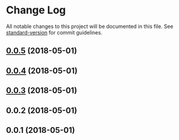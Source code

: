 # Change Log

All notable changes to this project will be documented in this file. See [standard-version](https://github.com/conventional-changelog/standard-version) for commit guidelines.

<a name="0.0.5"></a>
## [0.0.5](https://github.com/vincecoppola/babel-plugin-transform-modules-commonjs/compare/0.0.4...0.0.5) (2018-05-01)



<a name="0.0.4"></a>
## [0.0.4](https://github.com/vincecoppola/babel-plugin-transform-modules-commonjs/compare/0.0.2...0.0.4) (2018-05-01)



<a name="0.0.3"></a>
## [0.0.3](https://github.com/vincecoppola/babel-plugin-transform-modules-commonjs/compare/0.0.2...0.0.3) (2018-05-01)



<a name="0.0.2"></a>
## 0.0.2 (2018-05-01)



<a name="0.0.1"></a>
## 0.0.1 (2018-05-01)
